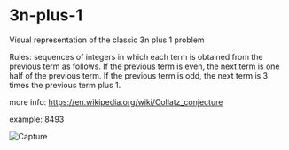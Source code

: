 # 3n-plus-1
Visual  representation of the classic 3n plus 1 problem

Rules:  sequences of integers in which each term is obtained from the previous term as follows. If the previous term is even, the next term is one half of the previous term. If the previous term is odd, the next term is 3 times the previous term plus 1.

more info: https://en.wikipedia.org/wiki/Collatz_conjecture

example: 8493

![Capture](https://user-images.githubusercontent.com/29146438/153991466-deddc8c8-eae7-4838-8732-0509ce7234ac.PNG)
